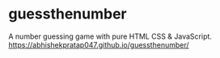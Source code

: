 # guessthenumber
A number guessing game with pure HTML CSS &amp; JavaScript.
https://abhishekpratap047.github.io/guessthenumber/
